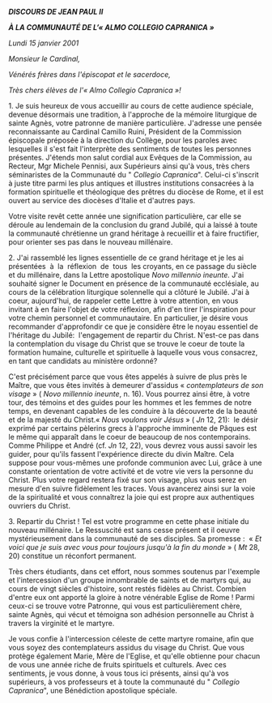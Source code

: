***DISCOURS DE JEAN PAUL II***

***À LA COMMUNAUTÉ DE L’« *ALMO COLLEGIO CAPRANICA* »***

*Lundi 15 janvier 2001*

*Monsieur le Cardinal,*

*Vénérés frères dans l'épiscopat et le sacerdoce,*

*Très chers élèves de l'« *Almo Collegio Capranica* »!*

1. Je suis heureux de vous accueillir au cours de cette audience spéciale, devenue désormais une tradition, à l'approche de la mémoire liturgique de sainte Agnès, votre patronne de manière particulière. J'adresse une pensée reconnaissante au Cardinal Camillo Ruini, Président de la Commission épiscopale préposée à la direction du Collège, pour les paroles avec lesquelles il s'est fait l'interprète des sentiments de toutes les personnes présentes. J'étends mon salut cordial aux Evêques de la Commission, au Recteur, Mgr Michele Pennisi, aux Supérieurs ainsi qu'à vous, très chers séminaristes de la Communauté du " *Collegio Capranica*". Celui-ci s'inscrit à juste titre parmi les plus antiques et illustres institutions consacrées à la formation spirituelle et théologique des prêtres du diocèse de Rome, et il est ouvert au service des diocèses d'Italie et d'autres pays.

Votre visite revêt cette année une signification particulière, car elle se déroule au lendemain de la conclusion du grand Jubilé, qui a laissé à toute la communauté chrétienne un grand héritage à recueillir et à faire fructifier, pour orienter ses pas dans le nouveau millénaire.

2. J'ai rassemblé les lignes essentielle de ce grand héritage et je les ai présentées  à  la  réflexion  de  tous  les croyants, en ce passage du siècle et du millénaire, dans la Lettre apostolique *Novo millennio ineunte.* J'ai souhaité signer le Document en présence de la communauté ecclésiale, au cours de la célébration liturgique solennelle qui a clôturé le Jubilé. J'ai à coeur, aujourd'hui, de rappeler cette Lettre à votre attention, en vous invitant à en faire l'objet de votre réflexion, afin d'en tirer l'inspiration pour votre chemin personnel et communautaire. En particulier, je désire vous recommander d'approfondir ce que je considère être le noyau essentiel de l'héritage du Jubilé:  l'engagement de repartir du Christ. N'est-ce pas dans la contemplation du visage du Christ que se trouve le coeur de toute la formation humaine, culturelle et spirituelle à laquelle vous vous consacrez, en tant que candidats au ministère ordonné?

C'est précisément parce que vous êtes appelés à suivre de plus près le Maître, que vous êtes invités à demeurer d'assidus « *contemplateurs de son visage* » ( *Novo millennio ineunte*, n. 16). Vous pourrez ainsi être, à votre tour, des témoins et des guides pour les hommes et les femmes de notre temps, en devenant capables de les conduire à la découverte de la beauté et de la majesté du Christ.« *Nous voulons voir Jésus* » ( *Jn* 12, 21):  le désir exprimé par certains pèlerins grecs à l'approche imminente de Pâques est le même qui apparaît dans le coeur de beaucoup de nos contemporains. Comme Philippe et André (cf. *Jn* 12, 22), vous devrez vous aussi savoir les guider, pour qu'ils fassent l'expérience directe du divin Maître. Cela suppose pour vous-mêmes une profonde communion avec Lui, grâce à une constante orientation de votre activité et de votre vie vers la personne du Christ. Plus votre regard restera fixé sur son visage, plus vous serez en mesure d'en suivre fidèlement les traces. Vous avancerez ainsi sur la voie de la spiritualité et vous connaîtrez la joie qui est propre aux authentiques ouvriers du Christ.

3. Repartir du Christ ! Tel est votre programme en cette phase initiale du nouveau millénaire. Le Ressuscité est sans cesse présent et il oeuvre mystérieusement dans la communauté de ses disciples. Sa promesse :  « *Et voici que je suis avec vous pour toujours jusqu'à la fin du monde* » ( *Mt* 28, 20) constitue un réconfort permanent.

Très chers étudiants, dans cet effort, nous sommes soutenus par l'exemple et l'intercession d'un groupe innombrable de saints et de martyrs qui, au cours de vingt siècles d'histoire, sont restés fidèles au Christ. Combien d'entre eux ont apporté la gloire à notre vénérable Eglise de Rome ! Parmi ceux-ci se trouve votre Patronne, qui vous est particulièrement chère, sainte Agnès, qui vécut et témoigna son adhésion personnelle au Christ à travers la virginité et le martyre.

Je vous confie à l'intercession céleste de cette martyre romaine, afin que vous soyez des contemplateurs assidus du visage du Christ. Que vous protège également Marie, Mère de l'Eglise, et qu'elle obtienne pour chacun de vous une année riche de fruits spirituels et culturels. Avec ces sentiments, je vous donne, à vous tous ici présents, ainsi qu'à vos supérieurs, à vos professeurs et à toute la communauté du " *Collegio Capranica*", une Bénédiction apostolique spéciale.